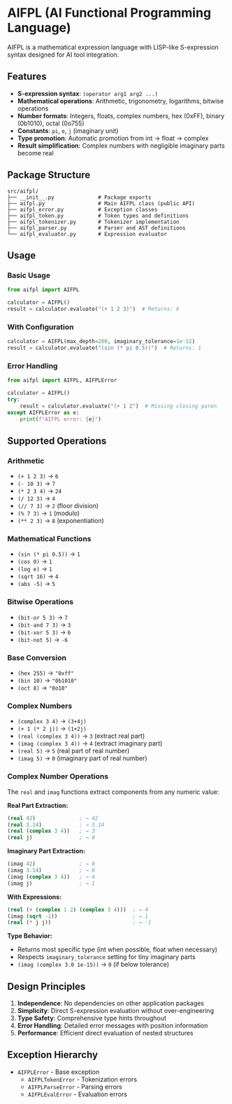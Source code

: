 # AIFPL (AI Functional Programming Language)

AIFPL is a mathematical expression language with LISP-like S-expression syntax designed for AI tool integration.

## Features

- **S-expression syntax**: `(operator arg1 arg2 ...)`
- **Mathematical operations**: Arithmetic, trigonometry, logarithms, bitwise operations
- **Number formats**: Integers, floats, complex numbers, hex (0xFF), binary (0b1010), octal (0o755)
- **Constants**: `pi`, `e`, `j` (imaginary unit)
- **Type promotion**: Automatic promotion from int → float → complex
- **Result simplification**: Complex numbers with negligible imaginary parts become real

## Package Structure

```
src/aifpl/
├── __init__.py              # Package exports
├── aifpl.py                 # Main AIFPL class (public API)
├── aifpl_error.py           # Exception classes
├── aifpl_token.py           # Token types and definitions
├── aifpl_tokenizer.py       # Tokenizer implementation
├── aifpl_parser.py          # Parser and AST definitions
└── aifpl_evaluator.py       # Expression evaluator
```

## Usage

### Basic Usage

```python
from aifpl import AIFPL

calculator = AIFPL()
result = calculator.evaluate("(+ 1 2 3)")  # Returns: 6
```

### With Configuration

```python
calculator = AIFPL(max_depth=200, imaginary_tolerance=1e-12)
result = calculator.evaluate("(sin (* pi 0.5))")  # Returns: 1
```

### Error Handling

```python
from aifpl import AIFPL, AIFPLError

calculator = AIFPL()
try:
    result = calculator.evaluate("(+ 1 2")  # Missing closing paren
except AIFPLError as e:
    print(f"AIFPL error: {e}")
```

## Supported Operations

### Arithmetic
- `(+ 1 2 3)` → `6`
- `(- 10 3)` → `7`
- `(* 2 3 4)` → `24`
- `(/ 12 3)` → `4`
- `(// 7 3)` → `2` (floor division)
- `(% 7 3)` → `1` (modulo)
- `(** 2 3)` → `8` (exponentiation)

### Mathematical Functions
- `(sin (* pi 0.5))` → `1`
- `(cos 0)` → `1`
- `(log e)` → `1`
- `(sqrt 16)` → `4`
- `(abs -5)` → `5`

### Bitwise Operations
- `(bit-or 5 3)` → `7`
- `(bit-and 7 3)` → `3`
- `(bit-xor 5 3)` → `6`
- `(bit-not 5)` → `-6`

### Base Conversion
- `(hex 255)` → `"0xff"`
- `(bin 10)` → `"0b1010"`
- `(oct 8)` → `"0o10"`

### Complex Numbers
- `(complex 3 4)` → `(3+4j)`
- `(+ 1 (* 2 j))` → `(1+2j)`
- `(real (complex 3 4))` → `3` (extract real part)
- `(imag (complex 3 4))` → `4` (extract imaginary part)
- `(real 5)` → `5` (real part of real number)
- `(imag 5)` → `0` (imaginary part of real number)

### Complex Number Operations
The `real` and `imag` functions extract components from any numeric value:

**Real Part Extraction:**
```lisp
(real 42)              ; → 42
(real 3.14)            ; → 3.14
(real (complex 3 4))   ; → 3
(real j)               ; → 0
```

**Imaginary Part Extraction:**
```lisp
(imag 42)              ; → 0
(imag 3.14)            ; → 0
(imag (complex 3 4))   ; → 4
(imag j)               ; → 1
```

**With Expressions:**
```lisp
(real (+ (complex 1 2) (complex 3 4)))  ; → 4
(imag (sqrt -1))                        ; → 1
(real (* j j))                          ; → -1
```

**Type Behavior:**
- Returns most specific type (int when possible, float when necessary)
- Respects `imaginary_tolerance` setting for tiny imaginary parts
- `(imag (complex 3.0 1e-15))` → `0` (if below tolerance)

## Design Principles

1. **Independence**: No dependencies on other application packages
2. **Simplicity**: Direct S-expression evaluation without over-engineering
3. **Type Safety**: Comprehensive type hints throughout
4. **Error Handling**: Detailed error messages with position information
5. **Performance**: Efficient direct evaluation of nested structures

## Exception Hierarchy

- `AIFPLError` - Base exception
  - `AIFPLTokenError` - Tokenization errors
  - `AIFPLParseError` - Parsing errors  
  - `AIFPLEvalError` - Evaluation errors